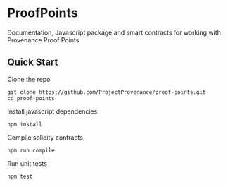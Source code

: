 # ProofPoints
Documentation, Javascript package and smart contracts for working with Provenance Proof Points

## Quick Start

Clone the repo

```
git clone https://github.com/ProjectProvenance/proof-points.git 
cd proof-points
```

Install javascript dependencies

```
npm install
```

Compile solidity contracts

```
npm run compile
```

Run unit tests

```
npm test
```
